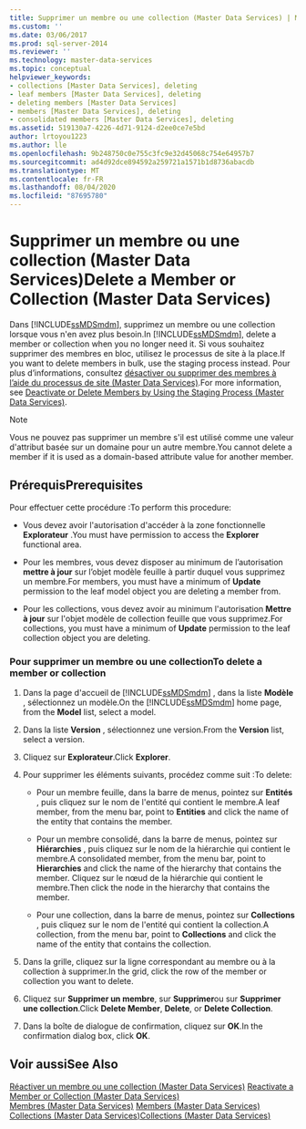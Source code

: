 ```yaml
---
title: Supprimer un membre ou une collection (Master Data Services) | Microsoft Docs
ms.custom: ''
ms.date: 03/06/2017
ms.prod: sql-server-2014
ms.reviewer: ''
ms.technology: master-data-services
ms.topic: conceptual
helpviewer_keywords:
- collections [Master Data Services], deleting
- leaf members [Master Data Services], deleting
- deleting members [Master Data Services]
- members [Master Data Services], deleting
- consolidated members [Master Data Services], deleting
ms.assetid: 519130a7-4226-4d71-9124-d2ee0ce7e5bd
author: lrtoyou1223
ms.author: lle
ms.openlocfilehash: 9b248750c0e755c3fc9e32d45068c754e64957b7
ms.sourcegitcommit: ad4d92dce894592a259721a1571b1d8736abacdb
ms.translationtype: MT
ms.contentlocale: fr-FR
ms.lasthandoff: 08/04/2020
ms.locfileid: "87695780"
---
```

# <a name="delete-a-member-or-collection-master-data-services"></a><span data-ttu-id="2a6c3-102">Supprimer un membre ou une collection (Master Data Services)</span><span class="sxs-lookup"><span data-stu-id="2a6c3-102">Delete a Member or Collection (Master Data Services)</span></span>
  <span data-ttu-id="2a6c3-103">Dans [!INCLUDE[ssMDSmdm](../includes/ssmdsmdm-md.md)], supprimez un membre ou une collection lorsque vous n'en avez plus besoin.</span><span class="sxs-lookup"><span data-stu-id="2a6c3-103">In [!INCLUDE[ssMDSmdm](../includes/ssmdsmdm-md.md)], delete a member or collection when you no longer need it.</span></span> <span data-ttu-id="2a6c3-104">Si vous souhaitez supprimer des membres en bloc, utilisez le processus de site à la place.</span><span class="sxs-lookup"><span data-stu-id="2a6c3-104">If you want to delete members in bulk, use the staging process instead.</span></span> <span data-ttu-id="2a6c3-105">Pour plus d’informations, consultez [désactiver ou supprimer des membres à l’aide du processus de site &#40;Master Data Services&#41;](add-update-and-delete-data-master-data-services.md).</span><span class="sxs-lookup"><span data-stu-id="2a6c3-105">For more information, see [Deactivate or Delete Members by Using the Staging Process &#40;Master Data Services&#41;](add-update-and-delete-data-master-data-services.md).</span></span>  
  
> [!NOTE]  
>  <span data-ttu-id="2a6c3-106">Vous ne pouvez pas supprimer un membre s'il est utilisé comme une valeur d'attribut basée sur un domaine pour un autre membre.</span><span class="sxs-lookup"><span data-stu-id="2a6c3-106">You cannot delete a member if it is used as a domain-based attribute value for another member.</span></span>  
  
## <a name="prerequisites"></a><span data-ttu-id="2a6c3-107">Prérequis</span><span class="sxs-lookup"><span data-stu-id="2a6c3-107">Prerequisites</span></span>  
 <span data-ttu-id="2a6c3-108">Pour effectuer cette procédure :</span><span class="sxs-lookup"><span data-stu-id="2a6c3-108">To perform this procedure:</span></span>  
  
-   <span data-ttu-id="2a6c3-109">Vous devez avoir l'autorisation d'accéder à la zone fonctionnelle **Explorateur** .</span><span class="sxs-lookup"><span data-stu-id="2a6c3-109">You must have permission to access the **Explorer** functional area.</span></span>  
  
-   <span data-ttu-id="2a6c3-110">Pour les membres, vous devez disposer au minimum de l’autorisation **mettre à jour** sur l’objet modèle feuille à partir duquel vous supprimez un membre.</span><span class="sxs-lookup"><span data-stu-id="2a6c3-110">For members, you must have a minimum of **Update** permission to the leaf model object you are deleting a member from.</span></span>  
  
-   <span data-ttu-id="2a6c3-111">Pour les collections, vous devez avoir au minimum l'autorisation **Mettre à jour** sur l'objet modèle de collection feuille que vous supprimez.</span><span class="sxs-lookup"><span data-stu-id="2a6c3-111">For collections, you must have a minimum of **Update** permission to the leaf collection object you are deleting.</span></span>  
  
### <a name="to-delete-a-member-or-collection"></a><span data-ttu-id="2a6c3-112">Pour supprimer un membre ou une collection</span><span class="sxs-lookup"><span data-stu-id="2a6c3-112">To delete a member or collection</span></span>  
  
1.  <span data-ttu-id="2a6c3-113">Dans la page d'accueil de [!INCLUDE[ssMDSmdm](../includes/ssmdsmdm-md.md)] , dans la liste **Modèle** , sélectionnez un modèle.</span><span class="sxs-lookup"><span data-stu-id="2a6c3-113">On the [!INCLUDE[ssMDSmdm](../includes/ssmdsmdm-md.md)] home page, from the **Model** list, select a model.</span></span>  
  
2.  <span data-ttu-id="2a6c3-114">Dans la liste **Version** , sélectionnez une version.</span><span class="sxs-lookup"><span data-stu-id="2a6c3-114">From the **Version** list, select a version.</span></span>  
  
3.  <span data-ttu-id="2a6c3-115">Cliquez sur **Explorateur**.</span><span class="sxs-lookup"><span data-stu-id="2a6c3-115">Click **Explorer**.</span></span>  
  
4.  <span data-ttu-id="2a6c3-116">Pour supprimer les éléments suivants, procédez comme suit :</span><span class="sxs-lookup"><span data-stu-id="2a6c3-116">To delete:</span></span>  
  
    -   <span data-ttu-id="2a6c3-117">Pour un membre feuille, dans la barre de menus, pointez sur **Entités** , puis cliquez sur le nom de l'entité qui contient le membre.</span><span class="sxs-lookup"><span data-stu-id="2a6c3-117">A leaf member, from the menu bar, point to **Entities** and click the name of the entity that contains the member.</span></span>  
  
    -   <span data-ttu-id="2a6c3-118">Pour un membre consolidé, dans la barre de menus, pointez sur **Hiérarchies** , puis cliquez sur le nom de la hiérarchie qui contient le membre.</span><span class="sxs-lookup"><span data-stu-id="2a6c3-118">A consolidated member, from the menu bar, point to **Hierarchies** and click the name of the hierarchy that contains the member.</span></span> <span data-ttu-id="2a6c3-119">Cliquez sur le nœud de la hiérarchie qui contient le membre.</span><span class="sxs-lookup"><span data-stu-id="2a6c3-119">Then click the node in the hierarchy that contains the member.</span></span>  
  
    -   <span data-ttu-id="2a6c3-120">Pour une collection, dans la barre de menus, pointez sur **Collections** , puis cliquez sur le nom de l'entité qui contient la collection.</span><span class="sxs-lookup"><span data-stu-id="2a6c3-120">A collection, from the menu bar, point to **Collections** and click the name of the entity that contains the collection.</span></span>  
  
5.  <span data-ttu-id="2a6c3-121">Dans la grille, cliquez sur la ligne correspondant au membre ou à la collection à supprimer.</span><span class="sxs-lookup"><span data-stu-id="2a6c3-121">In the grid, click the row of the member or collection you want to delete.</span></span>  
  
6.  <span data-ttu-id="2a6c3-122">Cliquez sur **Supprimer un membre**, sur **Supprimer**ou sur **Supprimer une collection**.</span><span class="sxs-lookup"><span data-stu-id="2a6c3-122">Click **Delete Member**, **Delete**, or **Delete Collection**.</span></span>  
  
7.  <span data-ttu-id="2a6c3-123">Dans la boîte de dialogue de confirmation, cliquez sur **OK**.</span><span class="sxs-lookup"><span data-stu-id="2a6c3-123">In the confirmation dialog box, click **OK**.</span></span>  
  
## <a name="see-also"></a><span data-ttu-id="2a6c3-124">Voir aussi</span><span class="sxs-lookup"><span data-stu-id="2a6c3-124">See Also</span></span>  
 <span data-ttu-id="2a6c3-125">[Réactiver un membre ou une collection &#40;Master Data Services&#41;](../../2014/master-data-services/reactivate-a-member-or-collection-master-data-services.md) </span><span class="sxs-lookup"><span data-stu-id="2a6c3-125">[Reactivate a Member or Collection &#40;Master Data Services&#41;](../../2014/master-data-services/reactivate-a-member-or-collection-master-data-services.md) </span></span>  
 <span data-ttu-id="2a6c3-126">[Membres &#40;Master Data Services&#41;](../../2014/master-data-services/members-master-data-services.md) </span><span class="sxs-lookup"><span data-stu-id="2a6c3-126">[Members &#40;Master Data Services&#41;](../../2014/master-data-services/members-master-data-services.md) </span></span>  
 [<span data-ttu-id="2a6c3-127">Collections &#40;Master Data Services&#41;</span><span class="sxs-lookup"><span data-stu-id="2a6c3-127">Collections &#40;Master Data Services&#41;</span></span>](../../2014/master-data-services/collections-master-data-services.md)  
  
  

